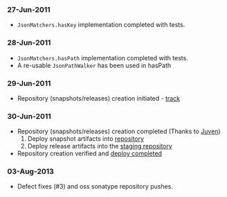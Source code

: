 ### 27-Jun-2011 ###
  * `JsonMatchers.hasKey` implementation completed with tests.

### 28-Jun-2011 ###
  * `JsonMatchers.hasPath` implementation completed with tests.
  * A re-usable `JsonPathWalker` has been used in hasPath

### 29-Jun-2011 ###
  * Repository (snapshots/releases) creation initiated - [track](https://issues.sonatype.org/browse/OSSRH-1875)

### 30-Jun-2011 ###
  * Repository (snapshots/releases) creation completed (Thanks to [Juven](https://issues.sonatype.org/secure/ViewProfile.jspa?name=juven))
    1. Deploy snapshot artifacts into [repository](https://oss.sonatype.org/content/repositories/snapshots)
    1. Deploy release artifacts into the [staging repository](https://oss.sonatype.org/service/local/staging/deploy/maven2)
  * Repository creation verified and [deploy completed](https://oss.sonatype.org/content/repositories/snapshots/com/sudhir/utils/jsonmatchers/1.0-SNAPSHOT)

### 03-Aug-2013 ###
  * Defect fixes (#3) and oss sonatype repository pushes.